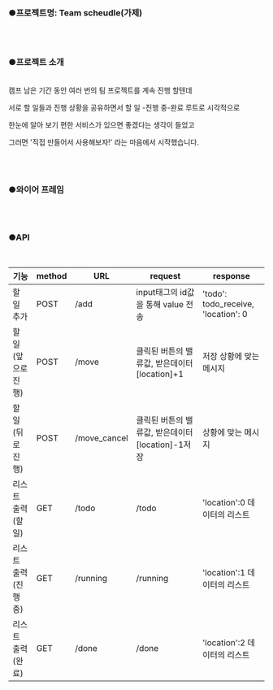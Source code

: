 ### ●프로젝트명:  Team scheudle(가제)



<br/> <br/> 
### ●프로젝트 소개

<br/> 
캠프 남은 기간 동안 여러 번의 팀 프로젝트를 계속 진행 할텐데

서로 할 일들과 진행 상황을 공유하면서 할 일 -진행 중-완료 루트로 시각적으로

한눈에 알아 보기 편한 서비스가 있으면 좋겠다는 생각이 들었고

그러면 '직접 만들어서 사용해보자!' 라는 마음에서 시작했습니다.




<br/> <br/> 
### ●와이어 프레임



<br/> <br/> 
### ●API
<br/> 

|기능|method|URL|request|response|
|---|---|---|---|---|
|할 일 추가           | 	    POST	     |     /add         |	       input태그의 id값을 통해 value 전송                |	     'todo': todo_receive, 'location': 0   |
|할 일 (앞으로 진행)  |	     POST      |	    /move        |	       클릭된 버튼의 밸류값, 받은데이터[location]+1       |      저장 상황에 맞는 메시지                |
|할 일 (뒤로 진행)    |	     POST      |	    /move_cancel |	       클릭된 버튼의 밸류값, 받은데이터[location]-1저장   |      상황에 맞는 메시지                     |
|리스트 출력 (할 일)  |	     GET       |	    /todo        |	       /todo	                                           |      'location':0  데이터의 리스트          |
|리스트 출력 (진행중) |	     GET       |	    /running     |	       /running	                                        |      'location':1  데이터의 리스트          |
|리스트 출력 (완료)   |	     GET       |	    /done        |	       /done	                                           |      'location':2  데이터의 리스트          |

 
